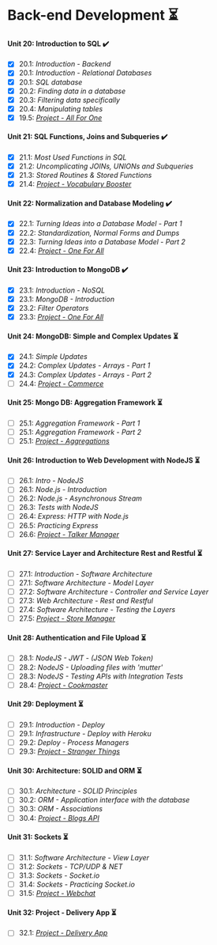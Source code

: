 # Back-end Development :hourglass_flowing_sand:

#### Unit 20: Introduction to SQL :heavy_check_mark:

- [X] 20.1: _Introduction - Backend_
- [X] 20.1: _Introduction - Relational Databases_
- [X] 20.1: _SQL database_
- [X] 20.2: _Finding data in a database_
- [X] 20.3: _Filtering data specifically_
- [X] 20.4: _Manipulating tables_
- [X] 19.5: [_Project - All For One_](https://github.com/tryber/sd-011-project-mysql-all-for-one/tree/SamuelSilvaMelo-mysql-all-for-one)

#### Unit 21: SQL Functions, Joins and Subqueries :heavy_check_mark:

- [X] 21.1: _Most Used Functions in SQL_
- [X] 21.2: _Uncomplicating JOINs, UNIONs and Subqueries_
- [X] 21.3: _Stored Routines & Stored Functions_
- [X] 21.4: [_Project - Vocabulary Booster_](https://github.com/tryber/sd-011-mysql-vocabulary-booster/pull/9)

#### Unit 22: Normalization and Database Modeling :heavy_check_mark:

- [X] 22.1: _Turning Ideas into a Database Model - Part 1_
- [X] 22.2: _Standardization, Normal Forms and Dumps_
- [X] 22.3: _Turning Ideas into a Database Model - Part 2_
- [X] 22.4: [_Project - One For All_](https://github.com/tryber/sd-011-mysql-one-for-all/pull/18)

#### Unit 23: Introduction to MongoDB :heavy_check_mark:

- [X] 23.1: _Introduction - NoSQL_
- [X] 23.1: _MongoDB - Introduction_
- [X] 23.2: _Filter Operators_
- [X] 23.3: [_Project - One For All_](https://github.com/tryber/sd-011-mongodb-dataflights/pull/7)

#### Unit 24: MongoDB: Simple and Complex Updates :hourglass_flowing_sand:

- [X] 24.1: _Simple Updates_
- [X] 24.2: _Complex Updates - Arrays - Part 1_
- [X] 24.3: _Complex Updates - Arrays - Part 2_
- [ ] 24.4: [_Project - Commerce_]()

#### Unit 25: Mongo DB: Aggregation Framework :hourglass_flowing_sand:

- [ ] 25.1: _Aggregation Framework - Part 1_
- [ ] 25.1: _Aggregation Framework - Part 2_
- [ ] 25.1: [_Project - Aggregations_]()

#### Unit 26: Introduction to Web Development with NodeJS :hourglass_flowing_sand:

- [ ] 26.1: _Intro - NodeJS_
- [ ] 26.1: _Node.js - Introduction_
- [ ] 26.2: _Node.js - Asynchronous Stream_
- [ ] 26.3: _Tests with NodeJS_
- [ ] 26.4: _Express: HTTP with Node.js_
- [ ] 26.5: _Practicing Express_
- [ ] 26.6: [_Project - Talker Manager_]()

#### Unit 27: Service Layer and Architecture Rest and Restful :hourglass_flowing_sand:

- [ ] 27.1: _Introduction - Software Architecture_
- [ ] 27.1: _Software Architecture - Model Layer_
- [ ] 27.2: _Software Architecture - Controller and Service Layer_
- [ ] 27.3: _Web Architecture - Rest and Restful_
- [ ] 27.4: _Software Architecture - Testing the Layers_
- [ ] 27.5: [_Project - Store Manager_]()

#### Unit 28: Authentication and File Upload :hourglass_flowing_sand:

- [ ] 28.1: _NodeJS - JWT - (JSON Web Token)_
- [ ] 28.2: _NodeJS - Uploading files with 'mutter'_
- [ ] 28.3: _NodeJS - Testing APIs with Integration Tests_
- [ ] 28.4: [_Project - Cookmaster_]()

#### Unit 29: Deployment :hourglass_flowing_sand:

- [ ] 29.1: _Introduction - Deploy_
- [ ] 29.1: _Infrastructure - Deploy with Heroku_
- [ ] 29.2: _Deploy - Process Managers_
- [ ] 29.3: [_Project - Stranger Things_]()

#### Unit 30: Architecture: SOLID and ORM :hourglass_flowing_sand:

- [ ] 30.1: _Architecture - SOLID Principles_
- [ ] 30.2: _ORM - Application interface with the database_
- [ ] 30.3: _ORM - Associations_
- [ ] 30.4: [_Project - Blogs API_]()

#### Unit 31: Sockets :hourglass_flowing_sand:

- [ ] 31.1: _Software Architecture - View Layer_
- [ ] 31.2: _Sockets - TCP/UDP & NET_
- [ ] 31.3: _Sockets - Socket.io_
- [ ] 31.4: _Sockets - Practicing Socket.io_
- [ ] 31.5: [_Project - Webchat_]()

#### Unit 32: Project - Delivery App :hourglass_flowing_sand:

- [ ] 32.1: [_Project - Delivery App_]()

